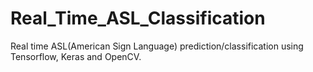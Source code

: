 # Real_Time_ASL_Classification
Real time ASL(American Sign Language) prediction/classification using Tensorflow, Keras and OpenCV.
